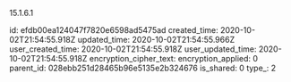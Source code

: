 15.1.6.1

id: efdb00ea124047f7820e6598ad5475ad
created_time: 2020-10-02T21:54:55.918Z
updated_time: 2020-10-02T21:54:55.966Z
user_created_time: 2020-10-02T21:54:55.918Z
user_updated_time: 2020-10-02T21:54:55.918Z
encryption_cipher_text: 
encryption_applied: 0
parent_id: 028ebb251d28465b96e5135e2b324676
is_shared: 0
type_: 2